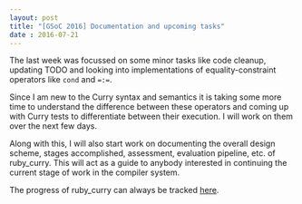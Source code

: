 ```yaml
---
layout: post
title: "[GSoC 2016] Documentation and upcoming tasks"
date : 2016-07-21
---
```


The last week was focussed on some minor tasks like code cleanup, updating TODO and looking into implementations of equality-constraint operators like `cond` and `=:=`.

Since I am new to the Curry syntax and semantics it is taking some more time to understand the difference between these operators and coming up with Curry tests to differentiate between their execution. I will work on them over the next few days.

Along with this, I will also start work on documenting the overall design scheme, stages accomplished, assessment, evaluation pipeline, etc. of ruby_curry. This will act as a guide to anybody interested in continuing the current stage of work in the compiler system.

The progress of ruby_curry can always be tracked <a href='https://github.com/karthiksenthil/ruby_curry'>here</a>.